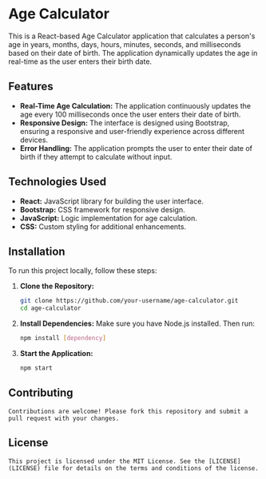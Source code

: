 # Age Calculator

This is a React-based Age Calculator application that calculates a person's age in years, months, days, hours, minutes, seconds, and milliseconds based on their date of birth. The application dynamically updates the age in real-time as the user enters their birth date.

## Features

- **Real-Time Age Calculation:** The application continuously updates the age every 100 milliseconds once the user enters their date of birth.
- **Responsive Design:** The interface is designed using Bootstrap, ensuring a responsive and user-friendly experience across different devices.
- **Error Handling:** The application prompts the user to enter their date of birth if they attempt to calculate without input.

## Technologies Used

- **React:** JavaScript library for building the user interface.
- **Bootstrap:** CSS framework for responsive design.
- **JavaScript:** Logic implementation for age calculation.
- **CSS:** Custom styling for additional enhancements.

## Installation

To run this project locally, follow these steps:
1. **Clone the Repository:**

   ```bash
   git clone https://github.com/your-username/age-calculator.git
   cd age-calculator
2. **Install Dependencies:**
    Make sure you have Node.js installed. Then run:
    ```bash
    npm install [dependency]
3. **Start the Application:**
    ```bash
    npm start
## Contributing
    Contributions are welcome! Please fork this repository and submit a pull request with your changes.
## License
    This project is licensed under the MIT License. See the [LICENSE](LICENSE) file for details on the terms and conditions of the license.